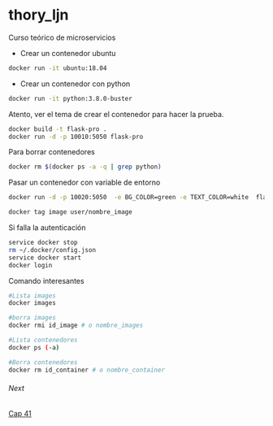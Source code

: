 # thory_ljn
Curso teórico de microservicios

* Crear un contenedor ubuntu
```bash
docker run -it ubuntu:18.04
```

* Crear un contenedor con python
```bash
docker run -it python:3.8.0-buster
```

Atento, ver el tema de crear el contenedor para hacer la prueba.


```bash
docker build -t flask-pro .
docker run -d -p 10010:5050 flask-pro
```
Para borrar contenedores
```bash
docker rm $(docker ps -a -q | grep python)
```

Pasar un contenedor con variable de entorno
```bash
docker run -d -p 10020:5050  -e BG_COLOR=green -e TEXT_COLOR=white  flask-pro
```

```bash
docker tag image user/nombre_image
```

Si falla la autenticación
```bash
service docker stop
rm ~/.docker/config.json
service docker start
docker login
```

Comando interesantes
```bash
#Lista images
docker images

#borra images
docker rmi id_image # o nombre_images

#Lista contenedores
docker ps (-a)

#Borra contenedores
docker rm id_container # o nombre_container


```


###### Next
[Cap 41](https://www.udemy.com/course/curso-practico-de-docker-y-microservicios-desde-cero/learn/lecture/17507552#questions)
